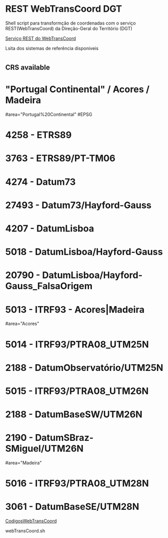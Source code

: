 # REST WebTransCoord DGT
Shell script para transformção de coordenadas com o serviço REST(WebTransCoord) da Direção-Geral do Território (DGT)

[Serviço REST do WebTransCoord](https://www.dgterritorio.gov.pt/geodesia/transformacao-coordenadas/Web-TransCoord)




Lsita dos sistemas de referência disponiveis
#
## CRS available
# "Portugal Continental" /  Acores / Madeira
#area="Portugal%20Continental"
#EPSG
# 4258 - ETRS89
# 3763 - ETRS89/PT-TM06
# 4274 - Datum73
# 27493 - Datum73/Hayford-Gauss
# 4207 - DatumLisboa
# 5018 - DatumLisboa/Hayford-Gauss
# 20790 - DatumLisboa/Hayford-Gauss_FalsaOrigem
#
# 5013 - ITRF93 - Acores|Madeira
#area="Acores"
# 5014 - ITRF93/PTRA08_UTM25N
# 2188 - DatumObservatório/UTM25N
# 5015 - ITRF93/PTRA08_UTM26N
# 2188 - DatumBaseSW/UTM26N
# 2190 - DatumSBraz-SMiguel/UTM26N
#area="Madeira"
# 5016 - ITRF93/PTRA08_UTM28N
# 3061 - DatumBaseSE/UTM28N


[CodigosWebTransCoord](https://www.dgterritorio.gov.pt/sites/default/files/ficheiros-geodesia/CodigosWebTransCoord.pdf)

webTransCoord.sh
